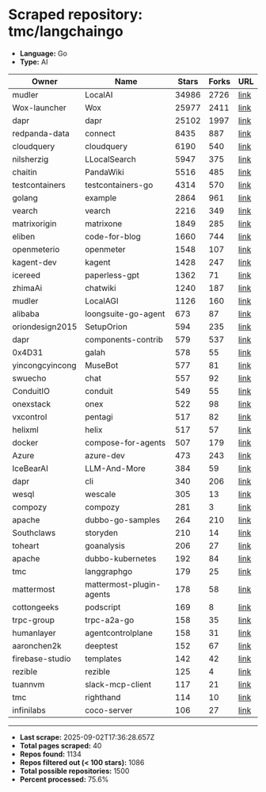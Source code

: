 # Scraped repository: tmc/langchaingo
* **Language:** Go
* **Type:** AI

| Owner | Name | Stars | Forks | URL |
|---|---|---|---|---|
| mudler | LocalAI | 34986 | 2726 | [link](https://github.com/mudler/LocalAI) |
| Wox-launcher | Wox | 25977 | 2411 | [link](https://github.com/Wox-launcher/Wox) |
| dapr | dapr | 25102 | 1997 | [link](https://github.com/dapr/dapr) |
| redpanda-data | connect | 8435 | 887 | [link](https://github.com/redpanda-data/connect) |
| cloudquery | cloudquery | 6190 | 540 | [link](https://github.com/cloudquery/cloudquery) |
| nilsherzig | LLocalSearch | 5947 | 375 | [link](https://github.com/nilsherzig/LLocalSearch) |
| chaitin | PandaWiki | 5516 | 485 | [link](https://github.com/chaitin/PandaWiki) |
| testcontainers | testcontainers-go | 4314 | 570 | [link](https://github.com/testcontainers/testcontainers-go) |
| golang | example | 2864 | 961 | [link](https://github.com/golang/example) |
| vearch | vearch | 2216 | 349 | [link](https://github.com/vearch/vearch) |
| matrixorigin | matrixone | 1849 | 285 | [link](https://github.com/matrixorigin/matrixone) |
| eliben | code-for-blog | 1660 | 744 | [link](https://github.com/eliben/code-for-blog) |
| openmeterio | openmeter | 1548 | 107 | [link](https://github.com/openmeterio/openmeter) |
| kagent-dev | kagent | 1428 | 247 | [link](https://github.com/kagent-dev/kagent) |
| icereed | paperless-gpt | 1362 | 71 | [link](https://github.com/icereed/paperless-gpt) |
| zhimaAi | chatwiki | 1240 | 187 | [link](https://github.com/zhimaAi/chatwiki) |
| mudler | LocalAGI | 1126 | 160 | [link](https://github.com/mudler/LocalAGI) |
| alibaba | loongsuite-go-agent | 673 | 87 | [link](https://github.com/alibaba/loongsuite-go-agent) |
| oriondesign2015 | SetupOrion | 594 | 235 | [link](https://github.com/oriondesign2015/SetupOrion) |
| dapr | components-contrib | 579 | 537 | [link](https://github.com/dapr/components-contrib) |
| 0x4D31 | galah | 578 | 55 | [link](https://github.com/0x4D31/galah) |
| yincongcyincong | MuseBot | 577 | 81 | [link](https://github.com/yincongcyincong/MuseBot) |
| swuecho | chat | 557 | 92 | [link](https://github.com/swuecho/chat) |
| ConduitIO | conduit | 549 | 55 | [link](https://github.com/ConduitIO/conduit) |
| onexstack | onex | 522 | 98 | [link](https://github.com/onexstack/onex) |
| vxcontrol | pentagi | 517 | 82 | [link](https://github.com/vxcontrol/pentagi) |
| helixml | helix | 517 | 57 | [link](https://github.com/helixml/helix) |
| docker | compose-for-agents | 507 | 179 | [link](https://github.com/docker/compose-for-agents) |
| Azure | azure-dev | 473 | 243 | [link](https://github.com/Azure/azure-dev) |
| IceBearAI | LLM-And-More | 384 | 59 | [link](https://github.com/IceBearAI/LLM-And-More) |
| dapr | cli | 340 | 206 | [link](https://github.com/dapr/cli) |
| wesql | wescale | 305 | 13 | [link](https://github.com/wesql/wescale) |
| compozy | compozy | 281 | 3 | [link](https://github.com/compozy/compozy) |
| apache | dubbo-go-samples | 264 | 210 | [link](https://github.com/apache/dubbo-go-samples) |
| Southclaws | storyden | 210 | 14 | [link](https://github.com/Southclaws/storyden) |
| toheart | goanalysis | 206 | 27 | [link](https://github.com/toheart/goanalysis) |
| apache | dubbo-kubernetes | 192 | 84 | [link](https://github.com/apache/dubbo-kubernetes) |
| tmc | langgraphgo | 179 | 25 | [link](https://github.com/tmc/langgraphgo) |
| mattermost | mattermost-plugin-agents | 178 | 58 | [link](https://github.com/mattermost/mattermost-plugin-agents) |
| cottongeeks | podscript | 169 | 8 | [link](https://github.com/cottongeeks/podscript) |
| trpc-group | trpc-a2a-go | 158 | 35 | [link](https://github.com/trpc-group/trpc-a2a-go) |
| humanlayer | agentcontrolplane | 158 | 31 | [link](https://github.com/humanlayer/agentcontrolplane) |
| aaronchen2k | deeptest | 152 | 67 | [link](https://github.com/aaronchen2k/deeptest) |
| firebase-studio | templates | 142 | 42 | [link](https://github.com/firebase-studio/templates) |
| rezible | rezible | 125 | 4 | [link](https://github.com/rezible/rezible) |
| tuannvm | slack-mcp-client | 117 | 21 | [link](https://github.com/tuannvm/slack-mcp-client) |
| tmc | righthand | 114 | 10 | [link](https://github.com/tmc/righthand) |
| infinilabs | coco-server | 106 | 27 | [link](https://github.com/infinilabs/coco-server) |

---
* **Last scrape:** 2025-09-02T17:36:28.657Z
* **Total pages scraped:** 40
* **Repos found:** 1134
* **Repos filtered out (< 100 stars):** 1086
* **Total possible repositories:** 1500
* **Percent processed:** 75.6%
